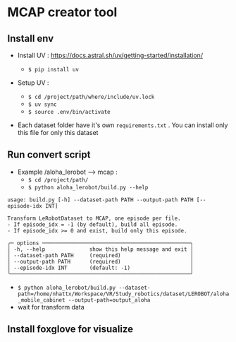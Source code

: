 # MCAP creator tool


## Install env 
- Install UV : https://docs.astral.sh/uv/getting-started/installation/
  - `$ pip install uv`

- Setup UV :
  - `$ cd /project/path/where/include/uv.lock`
  - `$ uv sync`
  - `$ source .env/bin/activate`

- Each dataset folder have it's own `requirements.txt` . You can install only this file for only this dataset

## Run convert script
- Example /aloha_lerobot --> mcap :
  - `$ cd /project/path/`
  - `$ python aloha_lerobot/build.py --help`
```
usage: build.py [-h] --dataset-path PATH --output-path PATH [--episode-idx INT]

Transform LeRobotDataset to MCAP, one episode per file.
- If episode_idx = -1 (by default), build all episode.
- If episode_idx >= 0 and exist, build only this episode.

╭─ options ───────────────────────────────────────────────╮
│ -h, --help              show this help message and exit │
│ --dataset-path PATH     (required)                      │
│ --output-path PATH      (required)                      │
│ --episode-idx INT       (default: -1)                   │
╰─────────────────────────────────────────────────────────╯

``` 
  - `$ python aloha_lerobot/build.py --dataset-path=/home/nhattx/Workspace/VR/Study_robotics/dataset/LEROBOT/aloha_mobile_cabinet --output-path=output_aloha`
  - wait for transform data


## Install foxglove for visualize 


